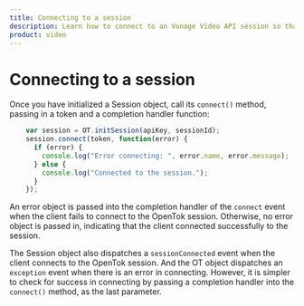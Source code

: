 ```yaml
--- 
title: Connecting to a session 
description: Learn how to connect to an Vonage Video API session so that participants can use audio, video, and messaging functionality in your web application.
product: video 
---
```


# Connecting to a session

Once you have initialized a Session object, call its `connect()` method, passing in a token and a completion handler function:

```js
    var session = OT.initSession(apiKey, sessionId);
    session.connect(token, function(error) {
      if (error) {
        console.log("Error connecting: ", error.name, error.message);
      } else {
        console.log("Connected to the session.");
      }
    });
```

An error object is passed into the completion handler of the `connect` event when the client fails to connect to the OpenTok session. Otherwise, no error object is passed in, indicating that the client connected successfully to the session.

The Session object also dispatches a `sessionConnected` event when the client connects to the OpenTok session. And the OT object dispatches an `exception` event when there is an error in connecting. However, it is simpler to check for success in connecting by passing a completion handler into the `connect()` method, as the last parameter.
